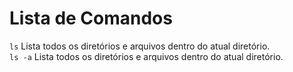 # Lista de Comandos


```ls```
Lista todos os diretórios e arquivos dentro do atual diretório.  
```ls -a```
Lista todos os diretórios e arquivos dentro do atual diretório.  